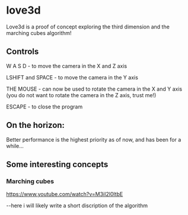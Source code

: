 # love3d
Love3d is a proof of concept exploring the third dimension and the marching cubes algorithm!



## Controls 

W A S D - to move the camera in the X and Z axis

LSHIFT and SPACE - to move the camera in the Y axis

THE MOUSE - can now be used to rotate the camera in the X and Y axis
(you do not want to rotate the camera in the Z axis, trust me!)

ESCAPE - to close the program



## On the horizon:

Better performance is the highest priority as of now, and has been for a while...



## Some interesting concepts

### Marching cubes

https://www.youtube.com/watch?v=M3iI2l0ltbE

--here i will likely write a short discription of the algorithm